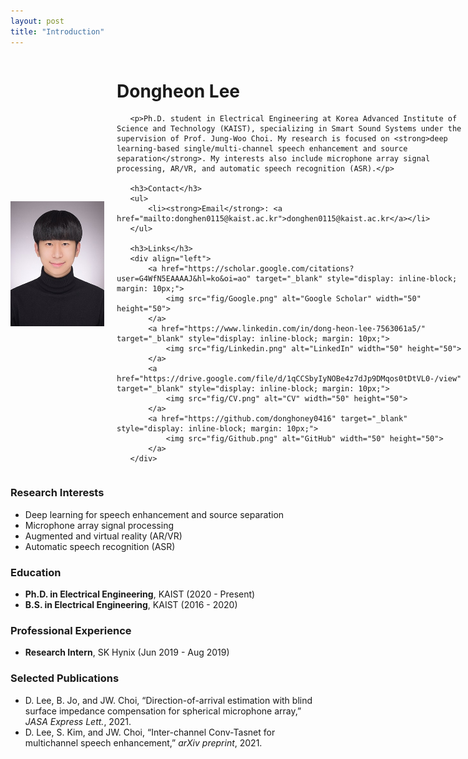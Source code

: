 ```yaml
---
layout: post
title: "Introduction"
---
```


<div style="display: flex; align-items: center;">
    <img src="fig/avatar2.jpg" alt="Dongheon Lee's Photo" width="150" height="200" style="float: left; margin-right: 20px;">

   <div>
       <h1>Dongheon Lee</h1>

       <p>Ph.D. student in Electrical Engineering at Korea Advanced Institute of Science and Technology (KAIST), specializing in Smart Sound Systems under the supervision of Prof. Jung-Woo Choi. My research is focused on <strong>deep learning-based single/multi-channel speech enhancement and source separation</strong>. My interests also include microphone array signal processing, AR/VR, and automatic speech recognition (ASR).</p>

       <h3>Contact</h3>
       <ul>
           <li><strong>Email</strong>: <a href="mailto:donghen0115@kaist.ac.kr">donghen0115@kaist.ac.kr</a></li>
       </ul>

       <h3>Links</h3>
       <div align="left">
           <a href="https://scholar.google.com/citations?user=G4WfN5EAAAAJ&hl=ko&oi=ao" target="_blank" style="display: inline-block; margin: 10px;">
               <img src="fig/Google.png" alt="Google Scholar" width="50" height="50">
           </a>
           <a href="https://www.linkedin.com/in/dong-heon-lee-7563061a5/" target="_blank" style="display: inline-block; margin: 10px;">
               <img src="fig/Linkedin.png" alt="LinkedIn" width="50" height="50">
           </a>
           <a href="https://drive.google.com/file/d/1qCCSbyIyNOBe4z7dJp9DMqos0tDtVL0-/view" target="_blank" style="display: inline-block; margin: 10px;">
               <img src="fig/CV.png" alt="CV" width="50" height="50">
           </a>
           <a href="https://github.com/donghoney0416" target="_blank" style="display: inline-block; margin: 10px;">
               <img src="fig/Github.png" alt="GitHub" width="50" height="50">
           </a>
       </div>
   </div>
</div>

<h3>Research Interests</h3>
<ul>
    <li>Deep learning for speech enhancement and source separation</li>
    <li>Microphone array signal processing</li>
    <li>Augmented and virtual reality (AR/VR)</li>
    <li>Automatic speech recognition (ASR)</li>
</ul>

<h3>Education</h3>
<ul>
   <li><strong>Ph.D. in Electrical Engineering</strong>, KAIST (2020 - Present)</li>
   <li><strong>B.S. in Electrical Engineering</strong>, KAIST (2016 - 2020)</li>
</ul>

<h3>Professional Experience</h3>
<ul>
    <li><strong>Research Intern</strong>, SK Hynix (Jun 2019 - Aug 2019)</li>
</ul>

<h3>Selected Publications</h3>
<ul>
    <li>D. Lee, B. Jo, and JW. Choi, “Direction-of-arrival estimation with blind surface impedance compensation for spherical microphone array,” <em>JASA Express Lett.</em>, 2021.</li>
    <li>D. Lee, S. Kim, and JW. Choi, “Inter-channel Conv-Tasnet for multichannel speech enhancement,” <em>arXiv preprint</em>, 2021.</li>
</ul>
